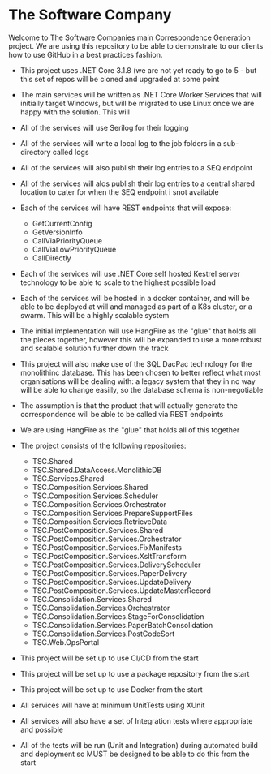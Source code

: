 # The Software Company

Welcome to The Software Companies main Correspondence Generation project. We are using this repository to be able to demonstrate to our clients how to use GitHub in a best practices fashion.

* This project uses .NET Core 3.1.8 (we are not yet ready to go to 5 - but this set of repos will be cloned and upgraded at some point

* The main services will be written as .NET Core Worker Services that will initially target Windows, but will be migrated to use Linux once we are happy with the solution. This will 
* All of the services will use Serilog for their logging
* All of the services will write a local log to the job folders in a sub-directory called logs
* All of the services will also publish their log entries to a SEQ endpoint
* All of the services will alos publish their log entries to a central shared location to cater for when the SEQ endpoint i snot available

* Each of the services will have REST endpoints that will expose:
  * GetCurrentConfig
  * GetVersionInfo
  * CallViaPriorityQueue
  * CallViaLowPriorityQueue
  * CallDirectly
  
* Each of the services will use .NET Core self hosted Kestrel server technology to be able to scale to the highest possible load
* Each of the services will be hosted in a docker container, and will be able to be deployed at will and managed as part of a K8s cluster, or a swarm. This will be a highly scalable system
* The initial implementation will use HangFire as the "glue" that holds all the pieces together, however this will be expanded to use a more robust and scalable solution further down the track
* This project will also make use of the SQL DacPac technology for the monolithinc database. This has been chosen to better reflect what most organisations will be dealing with: a legacy system that they in no way will be able to change easilly, so the database schema is non-negotiable
* The assumption is that the product that will actually generate the correspondence will be able to be called via REST endpoints
* We are using HangFire as the "glue" that holds all of this together
* The project consists of the following repositories:
  * TSC.Shared
  * TSC.Shared.DataAccess.MonolithicDB
  * TSC.Services.Shared
  * TSC.Composition.Services.Shared
  * TSC.Composition.Services.Scheduler
  * TSC.Composition.Services.Orchestrator
  * TSC.Composition.Services.PrepareSupportFiles
  * TSC.Composition.Services.RetrieveData
  * TSC.PostComposition.Services.Shared
  * TSC.PostComposition.Services.Orchestrator
  * TSC.PostComposition.Services.FixManifests
  * TSC.PostComposition.Services.XsltTransform
  * TSC.PostComposition.Services.DeliveryScheduler
  * TSC.PostComposition.Services.PaperDelivery
  * TSC.PostComposition.Services.UpdateDelivery
  * TSC.PostComposition.Services.UpdateMasterRecord
  * TSC.Consolidation.Services.Shared
  * TSC.Consolidation.Services.Orchestrator
  * TSC.Consolidation.Services.StageForConsolidation
  * TSC.Consolidation.Services.PaperBatchConsolidation
  * TSC.Consolidation.Services.PostCodeSort
  * TSC.Web.OpsPortal
  
* This project will be set up to use CI/CD from the start
* This project will be set up to use a package repository from the start
* This project will be set up to use Docker from the start
* All services will have at minimum UnitTests using XUnit
* All services will also have a set of Integration tests where appropriate and possible
* All of the tests will be run (Unit and Integration) during automated build and deployment so MUST be designed to be able to do this from the start
